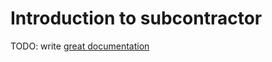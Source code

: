 # Introduction to subcontractor

TODO: write [great documentation](http://jacobian.org/writing/what-to-write/)
